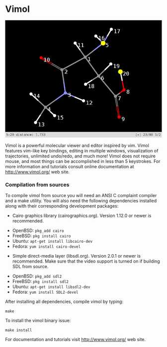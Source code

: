 # Vimol

![Vimol main window](screen.png)

Vimol is a powerful molecular viewer and editor inspired by vim. Vimol features
vim-like key bindings, editing in multiple windows, visualization of
trajectories, unlimited undo/redo, and much more! Vimol does not require mouse,
and most things can be accomplished in less than 5 keystrokes. For more
information and tutorials consult online documentation at http://www.vimol.org/
web site.

### Compilation from sources

To compile vimol from source you will need an ANSI C complaint compiler and a
make utility. You will also need the following dependencies installed along
with their corresponding development packages:

 * Cairo graphics library (cairographics.org). Version 1.12.0 or
   newer is recommended.

 - OpenBSD: `pkg_add cairo`
 - FreeBSD: `pkg install cairo`
 - Ubuntu: `apt-get install libcairo-dev`
 - Fedora: `yum install cairo-devel`

 * Simple direct-media layer (libsdl.org). Version 2.0.1 or newer is
   recommended. Make sure that the video support is turned on if building SDL
   from source.

 - OpenBSD: `pkg_add sdl2`
 - FreeBSD: `pkg install sdl2`
 - Ubuntu: `apt-get install libsdl2-dev`
 - Fedora: `yum install SDL2-devel`

After installing all dependencies, compile vimol by typing:

	make

To install the vimol binary issue:

	make install

For documentation and tutorials visit http://www.vimol.org/ web site.
